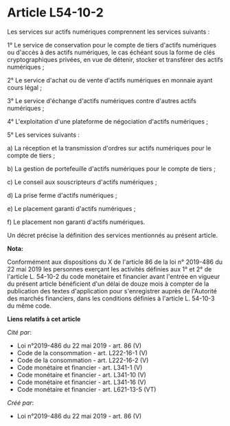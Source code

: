 # Article L54-10-2

Les services sur actifs numériques comprennent les services suivants :

1° Le service de conservation pour le compte de tiers d'actifs numériques ou d'accès à des actifs numériques, le cas échéant
sous la forme de clés cryptographiques privées, en vue de détenir, stocker et transférer des actifs numériques ;

2° Le service d'achat ou de vente d'actifs numériques en monnaie ayant cours légal ;

3° Le service d'échange d'actifs numériques contre d'autres actifs numériques ;

4° L'exploitation d'une plateforme de négociation d'actifs numériques ;

5° Les services suivants :

a) La réception et la transmission d'ordres sur actifs numériques pour le compte de tiers ;

b) La gestion de portefeuille d'actifs numériques pour le compte de tiers ;

c) Le conseil aux souscripteurs d'actifs numériques ;

d) La prise ferme d'actifs numériques ;

e) Le placement garanti d'actifs numériques ;

f) Le placement non garanti d'actifs numériques.

Un décret précise la définition des services mentionnés au présent article.

**Nota:**

Conformément aux dispositions du X de l'article 86 de la loi n° 2019-486 du 22 mai 2019 les personnes exerçant les activités
définies aux 1° et 2° de l'article L. 54-10-2 du code monétaire et financier avant l'entrée en vigueur du présent article
bénéficient d'un délai de douze mois à compter de la publication des textes d'application pour s'enregistrer auprès de
l'Autorité des marchés financiers, dans les conditions définies à l'article L. 54-10-3 du même code.

**Liens relatifs à cet article**

_Cité par_:

  - Loi n°2019-486 du 22 mai 2019 - art. 86 (V)
  - Code de la consommation - art. L222-16-1 (V)
  - Code de la consommation - art. L222-16-2 (V)
  - Code monétaire et financier - art. L341-1 (V)
  - Code monétaire et financier - art. L341-10 (V)
  - Code monétaire et financier - art. L341-16 (V)
  - Code monétaire et financier - art. L621-13-5 (VT)

_Créé par_:

  - Loi n°2019-486 du 22 mai 2019 - art. 86 (V)
